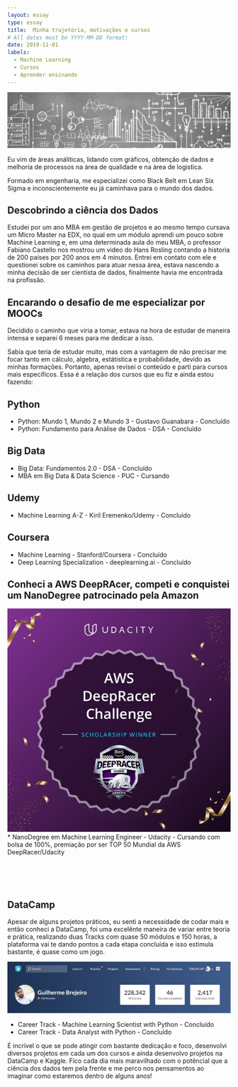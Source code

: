 ```yaml
---
layout: essay
type: essay
title:  Minha trajetória, motivações e cursos
# All dates must be YYYY-MM-DD format!
date: 2019-11-01
labels:
  - Machine Learning
  - Cursos
  - Aprender ensinando
---
```


<img class="ui fluid image" src="../images/graphics.jpg">

<p>Eu vim de áreas análiticas, lidando com gráficos, obtenção de dados e melhoria de processos na área de qualidade e na área de logistica.</p> 
<p>Formado em engenharia, me especializei como Black Belt em Lean Six Sigma e inconscientemente eu já caminhava para o mundo dos dados.</p>

## Descobrindo a ciência dos Dados

<p>Estudei por um ano MBA em gestão de projetos e ao mesmo tempo cursava um Micro Master na EDX, no qual em um módulo aprendi um 
pouco sobre Machine Learning e, em uma determinada aula do meu MBA, o professor Fabiano Castello nos mostrou um video do Hans Rosling 
contando a historia de 200 países por 200 anos em 4 minutos. Entrei em contato com ele e questionei sobre os caminhos para atuar nessa área, estava nascendo a minha decisão de ser cientista de dados, finalmente havia me encontrada na profissão.</p>


## Encarando o desafio de me especializar por MOOCs

<p>Decidido o caminho que viria a tomar, estava na hora de estudar de maneira intensa e separei 6 meses para me dedicar a isso.</p>
<p>Sabia que teria de estudar muito, mas com a vantagem de não precisar me focar tanto em cálculo, algebra, estátistica e probabilidade, devido as minhas formações. Portanto, apenas revisei o conteúdo e parti para cursos mais específicos. Essa é a relação dos cursos que eu fiz e ainda estou fazendo:</p>

## Python
  * Python: Mundo 1, Mundo 2 e Mundo 3 - Gustavo Guanabara - Concluído
  * Python: Fundamento para Análise de Dados - DSA - Concluído
  
## Big Data  
  * Big Data: Fundamentos 2.0 - DSA - Concluído
  * MBA em Big Data & Data Science - PUC - Cursando
  
## Udemy
  * Machine Learning A-Z - Kiril Eremenko/Udemy - Concluído
  
## Coursera
  * Machine Learning - Stanford/Coursera - Concluído
  * Deep Learning Specialization - deeplearning.ai - Concluído
  
  
## Conheci a AWS DeepRAcer, competi e conquistei um NanoDegree patrocinado pela Amazon
<img class="ui small left floated rounded image" src="../images/sch_winner.jpg">
  * NanoDegree em Machine Learning Engineer - Udacity - Cursando com bolsa de 100%, premiação por ser TOP 50 Mundial da AWS DeepRacer/Udacity
  
<br>
<br>
<br>
<br>
<br>

## DataCamp   
<p>Apesar de alguns projetos práticos, eu senti a necessidade de codar mais e então conheci a DataCamp, foi uma excelênte maneira de variar entre teoria e prática, realizando duas Tracks com quase 50 módulos e 150 horas, a plataforma vai te dando pontos a cada etapa concluída e isso estimula bastante, é quase como um jogo.</p>

<img class="ui fluid image" src="../images/DataCamp_041219.jpg">

  * Career Track - Machine Learning Scientist with Python - Concluído
  * Career Track - Data Analyst with Python - Concluído
  
<p>É incrível o que se pode atingir com bastante dedicação e foco, desenvolvi diversos projetos em cada um dos cursos e ainda desenvolvo projetos na DataCamp e Kaggle. Fico cada dia mais maravilhado com o potêncial que a ciência dos dados tem pela frente e me perco nos pensamentos ao imaginar como estaremos dentro de alguns anos! </p>
